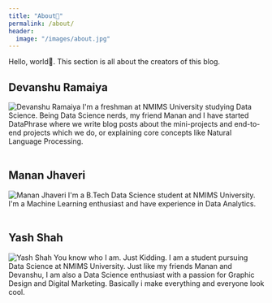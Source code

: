 ```yaml
---
title: "About👦"
permalink: /about/
header:
  image: "/images/about.jpg"
---
```


Hello, world👋. This section is all about the creators of this blog.

## Devanshu Ramaiya
<img src="{{ site.url }}{{ site.baseurl }}/images/devanshu.jpg" alt="Devanshu Ramaiya">
I'm a freshman at NMIMS University studying Data Science. Being Data Science nerds, my friend Manan and I have started DataPhrase where we write blog posts about the mini-projects and end-to-end projects which we do, or explaining core concepts like Natural Language Processing.
<br>
<br>
<a href="https://github.com/devanshu125" style="font-size: 36px;color:black;text-decoration: none">
<i  class="icon fab fa-fw fa-github"></i>
</a>
<a href="https://drive.google.com/file/d/1Rq1BHNK1PdFI4RxcMQOH16F5g5TEoT2j/view?usp=sharing"  style="font-size: 36px;text-decoration: none">
<i class="icon fas fa-fw fa-link"></i>
</a>
<a href="https://linkedin.com/in/devanshu125" style="font-size: 36px;text-decoration: none">
<i class="icon fab fa-fw fa-linkedin-in"></i>
</a>

## Manan Jhaveri
<img src="{{ site.url }}{{ site.baseurl }}/images/manan.jpg" alt="Manan Jhaveri">
I'm a B.Tech Data Science student at NMIMS University. I'm a Machine Learning enthusiast and have experience in Data Analytics.
<br>
<br>
<a href="https://github.com/mananjhaveri" style="font-size: 36px;color:black;text-decoration: none">
<i  class="icon fab fa-fw fa-github"></i>
</a>
<a href="https://drive.google.com/file/d/1QFCEtS4AdY5MxrIZuqbazJfhiNMh7TX8/view?usp=sharing" style="font-size: 36px;text-decoration: none">
<i class="icon fas fa-fw fa-link"></i>
</a>
<a href="https://www.linkedin.com/in/manan-jhaveri-07976b159/" style="font-size: 36px;text-decoration: none">
<i class="icon fab fa-fw fa-linkedin-in"></i>
</a>

## Yash Shah
<img src="{{ site.url }}{{ site.baseurl }}/images/yash.jpg" alt="Yash Shah">
You know who I am. Just Kidding. I am a student pursuing Data Science at NMIMS University. Just like my friends Manan and Devanshu, I am also a Data Science enthusiast with a passion for Graphic Design and Digital Marketing. Basically i make everything and everyone look cool.
<br>
<br>
<a href="https://github.com/yash161101" style="font-size: 36px;color:black;text-decoration: none">
<i  class="icon fab fa-fw fa-github"></i>
</a>
<a href="https://drive.google.com/file/d/1fd1OwE6p7ikgY2qow-38ANlwjLIqz8vh/view?usp=sharing" style="font-size: 36px;text-decoration: none">
<i class="icon fas fa-fw fa-link"></i>
</a>
<a href="https://www.linkedin.com/in/yash-shah161101/" style="font-size: 36px;text-decoration: none">
<i class="icon fab fa-fw fa-linkedin-in"></i>
</a>
